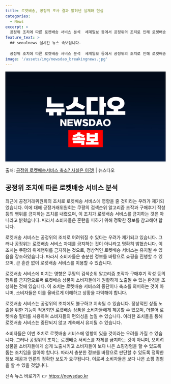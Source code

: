 ```yaml
---
title: 로켓배송, 공정위 조사 결과 밝혀낸 실체와 현실
categories:
  - News
excerpt: >
  공정위 조치에 따른 로켓배송 서비스 분석  세계일보 등에서 공정위의 조치로 인해 로켓배송 서비스를 유지하기 …
feature_text: >
  ## seoulnews 실시간 뉴스 속보입니다.

  공정위 조치에 따른 로켓배송 서비스 분석  세계일보 등에서 공정위의 조치로 인해 로켓배송 서비스를 유지하기 …
image: '/assets/img/newsdao_breakingnews.jpg'
---
```


![뉴스다오 속보](/assets/img/newsdao_breakingnews.jpg)

<p>출처: <a href="https://newsdao.kr/4236" rel="dofollow">공정위 로켓배송서비스 축소? 사실은 이것!</a> | 뉴스다오</p>

## 공정위 조치에 따른 로켓배송 서비스 분석

 최근에 공정거래위원회의 조치로 로켓배송 서비스에 영향을 줄 것이라는 우려가 제기되었습니다. 이에 대해 공정거래위원회는 쿠팡의 검색순위 알고리즘 조작과 구매후기 작성 등의 행위를 금지하는 조치를 내렸으며, 이 조치가 로켓배송 서비스를 금지하는 것은 아니라고 밝혔습니다. 따라서 소비자들은 혼란을 피하기 위해 정확한 정보를 참고해야 합니다.

로켓배송 서비스는 공정위의 조치로 어려워질 수 있다는 우려가 제기되고 있습니다. 그러나 공정위는 로켓배송 서비스 자체를 금지하는 것이 아니라고 명확히 밝혔습니다. 이 조치는 쿠팡의 위계행위를 금지하는 것으로, 정상적인 로켓배송 서비스는 유지될 수 있음을 강조하였습니다. 따라서 소비자들은 충분한 정보를 바탕으로 쇼핑을 진행할 수 있으며, 큰 혼란 없이 로켓배송 서비스를 이용할 수 있습니다.

로켓배송 서비스에 미치는 영향은 쿠팡의 검색순위 알고리즘 조작과 구매후기 작성 등의 행위를 금지함으로써 로켓배송 상품이 소비자들에게 원활하게 노출될 수 있는 환경을 조성하는 것에 있습니다. 이 조치는 로켓배송 서비스의 중단이나 축소를 의미하는 것이 아니며, 소비자들은 이를 올바르게 이해하고 상황을 파악해야 합니다.

로켓배송 서비스는 공정위의 조치에도 불구하고 지속될 수 있습니다. 정상적인 상품 노출을 위한 기능이 적용되면 로켓배송 상품을 소비자들에게 제공할 수 있으며, 더불어 로켓배송 필터를 사용하여 소비자들의 편의성을 높일 수 있습니다. 이러한 조치들을 통해 로켓배송 서비스는 중단되지 않고 계속해서 유지될 수 있습니다.

소비자들은 이번 조치로 로켓배송 서비스에 영향이 있을 것이라는 우려를 가질 수 있습니다. 그러나 공정위의 조치는 로켓배송 서비스를 자체를 금지하는 것이 아니며, 오히려 상품을 소비자들에게 쉽게 노출시키고 소비자들이 보다 나은 쇼핑경험을 할 수 있도록 돕는 조치임을 알아야 합니다. 따라서 충분한 정보를 바탕으로 판단할 수 있도록 정확한 정보 제공과 언론의 정확한 보도가 요구됩니다. 이로써 소비자들은 보다 나은 쇼핑 경험을 할 수 있을 것입니다. 

신속 뉴스 바로가기 👉 <a href="https://newsdao.kr" rel="dofollow">https://newsdao.kr</a>


